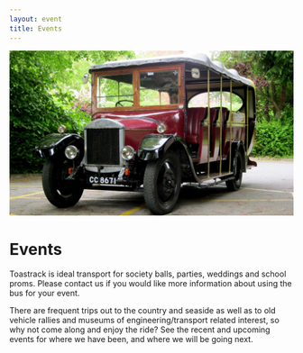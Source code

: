 ```yaml
---
layout: event
title: Events
---
```


![Events Image][events-image]

# Events

Toastrack is ideal transport for society balls, parties, weddings and school proms. Please contact us if you would like more information about using the bus for your event.

There are frequent trips out to the country and seaside as well as to old vehicle rallies and museums of engineering/transport related interest, so why not come along and enjoy the ride? See the recent and upcoming events for where we have been, and where we will be going next.

[events-image]: /img/page-images/events.jpg
